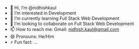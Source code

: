 - 👋 Hi, I’m @nidhishkaul
- 👀 I’m interested in Development 
- 🌱 I’m currently learning Full Stack Web Development
- 💞️ I’m looking to collaborate on Full Stack Web Development
- 📫 How to reach me: Gmail: nidhish.kaul@gmail.com
- 😄 Pronouns: He/Him
- ⚡ Fun fact: ...

<!---
nidhishkaul/nidhishkaul is a ✨ special ✨ repository because its `README.md` (this file) appears on your GitHub profile.
You can click the Preview link to take a look at your changes.
--->
